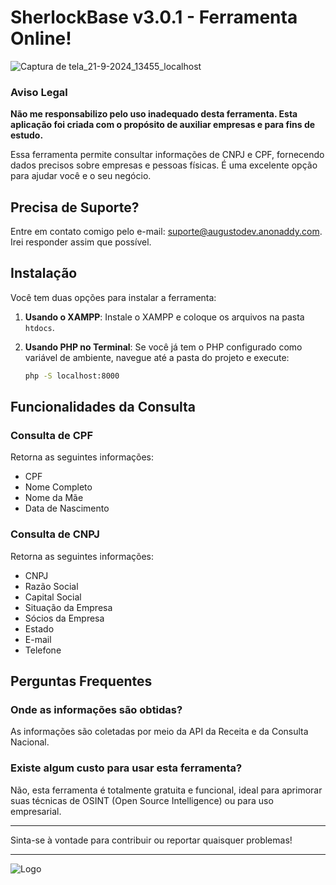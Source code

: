# SherlockBase v3.0.1 - Ferramenta Online! 

![Captura de tela_21-9-2024_13455_localhost](https://github.com/user-attachments/assets/7ca6162f-646f-470c-abdc-ddddb1491e0e)


### Aviso Legal
**Não me responsabilizo pelo uso inadequado desta ferramenta. Esta aplicação foi criada com o propósito de auxiliar empresas e para fins de estudo.**

Essa ferramenta permite consultar informações de CNPJ e CPF, fornecendo dados precisos sobre empresas e pessoas físicas.
É uma excelente opção para ajudar você e o seu negócio.


## Precisa de Suporte?
Entre em contato comigo pelo e-mail: [suporte@augustodev.anonaddy.com](mailto:suporte@augustodev.anonaddy.com). Irei responder assim que possível.

## Instalação

Você tem duas opções para instalar a ferramenta:

1. **Usando o XAMPP**: Instale o XAMPP e coloque os arquivos na pasta `htdocs`.

2. **Usando PHP no Terminal**: Se você já tem o PHP configurado como variável de ambiente, navegue até a pasta do projeto e execute:
   ```bash
   php -S localhost:8000

## Funcionalidades da Consulta

### Consulta de CPF
Retorna as seguintes informações:
- CPF
- Nome Completo
- Nome da Mãe
- Data de Nascimento

### Consulta de CNPJ
Retorna as seguintes informações:
- CNPJ
- Razão Social
- Capital Social
- Situação da Empresa
- Sócios da Empresa
- Estado
- E-mail
- Telefone

## Perguntas Frequentes

### Onde as informações são obtidas?
As informações são coletadas por meio da API da Receita e da Consulta Nacional.

### Existe algum custo para usar esta ferramenta?
Não, esta ferramenta é totalmente gratuita e funcional, ideal para aprimorar suas técnicas de OSINT (Open Source Intelligence) ou para uso empresarial.

---

Sinta-se à vontade para contribuir ou reportar quaisquer problemas!

---

![Logo](https://user-images.githubusercontent.com/121616883/211920003-3de2fe7e-ef41-42cc-b98c-9d6cfead41eb.png)